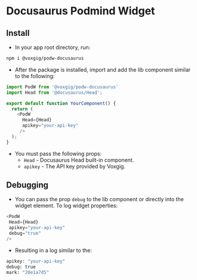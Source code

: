 # Docusaurus Podmind Widget


## Install 

- In your app root directory, run:

```bash
npm i @voxgig/podw-docusaurus
```
- After the package is installed, import and add the lib component similar to the following:

```javascript
import PodW from '@voxgig/podw-docusaurus'
import Head from '@docusaurus/Head';

export default function YourComponent() {
  return (
    <PodW
      Head={Head}
      apikey="your-api-key"
     />
  );
}
```
- You must pass the following props:
    - `Head` - Docusaurus Head built-in component.
    - `apikey` - The API key provided by Voxgig.

## Debugging

- You can pass the prop `debug` to the lib component or directly into the widget element. To log widget properties:

```javascript
<PodW
 Head={Head}
 apikey="your-api-key"
 debug="true"
/>
```

- Resulting in a log similar to the:

```bash
apikey: "your-api-key"
debug: true
mark: "20e1a7d5"
```
